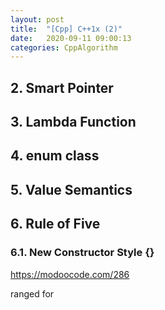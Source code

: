 ```yaml
---
layout: post
title:  "[Cpp] C++1x (2)"
date:   2020-09-11 09:00:13
categories: CppAlgorithm
---
```




## 2. Smart Pointer



## 3. Lambda Function



## 4. enum class



## 5. Value Semantics



## 6. Rule of Five



### 6.1. New Constructor Style {}

https://modoocode.com/286

ranged for



